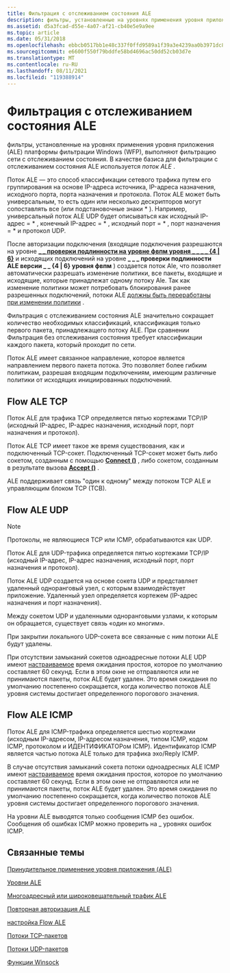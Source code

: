 ```yaml
---
title: Фильтрация с отслеживанием состояния ALE
description: фильтры, установленные на уровнях применения уровня приложения (ALE) платформы фильтрации Windows (WFP), выполняют фильтрацию сети с отслеживанием состояния.
ms.assetid: d5a3fcad-d55e-4a07-af21-cb40e5e9a9ee
ms.topic: article
ms.date: 05/31/2018
ms.openlocfilehash: ebbcb0517bb1e48c337f0ffd9589a1f39a3e4239aa0b3971dc81a71b402891f5
ms.sourcegitcommit: e6600f550f79bddfe58bd4696ac50dd52cb03d7e
ms.translationtype: MT
ms.contentlocale: ru-RU
ms.lasthandoff: 08/11/2021
ms.locfileid: "119388914"
---
```

# <a name="ale-stateful-filtering"></a>Фильтрация с отслеживанием состояния ALE

фильтры, установленные на уровнях применения уровня приложения (ALE) платформы фильтрации Windows (WFP), выполняют фильтрацию сети с отслеживанием состояния. В качестве базиса для фильтрации с отслеживанием состояния ALE используется *поток ALE* .

Поток ALE — это способ классификации сетевого трафика путем его группирования на основе IP-адреса источника, IP-адреса назначения, исходного порта, порта назначения и протокола. Поток ALE может быть универсальным, то есть один или несколько дескрипторов могут сопоставлять все (или подстановочные знаки \* ). Например, универсальный поток ALE UDP будет описываться как исходный IP-адрес = \* , конечный IP-адрес = \* , исходный порт = \* , порт назначения = \* и протокол UDP.

После авторизации подключения (входящие подключения разрешаются на уровне [**\_ \_ проверки подлинности на уровне фвпм уровня \_ \_ \_ \_ {4 \| 6}**](management-filtering-layer-identifiers-.md) и исходящих подключений на уровне **\_ \_ \_ проверки подлинности ALE версии \_ \_ {4 \| 6} уровня фвпм** ) создается поток Ale, что позволяет автоматически разрешать изменение политики, все пакеты, входящие и исходящие, которые принадлежат одному потоку Ale. Так как изменение политики может потребовать блокирования ранее разрешенных подключений, потоки ALE [должны быть переработаны при изменении политики](ale-re-authorization.md) .

Фильтрация с отслеживанием состояния ALE значительно сокращает количество необходимых классификаций, классификация только первого пакета, принадлежащего потоку ALE. При сравнении Фильтрация без отслеживания состояния требует классификации каждого пакета, который проходит по сети.

Поток ALE имеет связанное направление, которое является направлением первого пакета потока. Это позволяет более гибким политикам, разрешая входящим подключениям, имеющим различные политики от исходящих инициированных подключений.

## <a name="tcp-ale-flow"></a>Flow ALE TCP

Поток ALE для трафика TCP определяется пятью кортежами TCP/IP (исходный IP-адрес, IP-адрес назначения, исходный порт, порт назначения и протокол).

Поток ALE TCP имеет такое же время существования, как и подключенный TCP-сокет. Подключенный TCP-сокет может быть либо сокетом, созданным с помощью [**Connect ()**](/windows/desktop/api/winsock2/nf-winsock2-connect) , либо сокетом, созданным в результате вызова [**Accept ()**](/windows/desktop/api/winsock2/nf-winsock2-accept) .

ALE поддерживает связь "один к одному" между потоком TCP ALE и управляющим блоком TCP (TCB).

## <a name="udp-ale-flow"></a>Flow ALE UDP

> [!Note]  
> Протоколы, не являющиеся TCP или ICMP, обрабатываются как UDP.

 

Поток ALE для UDP-трафика определяется пятью кортежами TCP/IP (исходный IP-адрес, IP-адрес назначения, исходный порт, порт назначения и протокол).

Поток ALE UDP создается на основе сокета UDP и представляет удаленный одноранговый узел, с которым взаимодействует приложение. Удаленный узел определяется кортежем (IP-адрес назначения и порт назначения).

Между сокетом UDP и удаленными одноранговыми узлами, к которым он обращается, существует связь «один ко многим».

При закрытии локального UDP-сокета все связанные с ним потоки ALE будут удалены.

При отсутствии замыканий сокетов одноадресные потоки ALE UDP имеют [настраиваемое](ale-flow-customization.md) время ожидания простоя, которое по умолчанию составляет 60 секунд. Если в этом окне не отправляются или не принимаются пакеты, поток ALE будет удален. Это время ожидания по умолчанию постепенно сокращается, когда количество потоков ALE уровня системы достигает определенного порогового значения.

## <a name="icmp-ale-flow"></a>Flow ALE ICMP

Поток ALE для ICMP-трафика определяется шестью кортежами (исходным IP-адресом, IP-адресом назначения, типом ICMP, кодом ICMP, протоколом и ИДЕНТИФИКАТОРом ICMP). Идентификатор ICMP является частью потока ALE только для трафика эхо/Reply ICMP.

В случае отсутствия замыканий сокета потоки одноадресных ALE ICMP имеют [настраиваемое](ale-flow-customization.md) время ожидания простоя, которое по умолчанию составляет 60 секунд. Если в этом окне не отправляются или не принимаются пакеты, поток ALE будет удален. Это время ожидания по умолчанию постепенно сокращается, когда количество потоков ALE уровня системы достигает определенного порогового значения.

На уровни ALE выводятся только сообщения ICMP без ошибок. Сообщения об ошибках ICMP можно проверить на \_ уровнях ошибок ICMP.

## <a name="related-topics"></a>Связанные темы

<dl> <dt>

[Принудительное применение уровня приложения (ALE)](application-layer-enforcement--ale-.md)
</dt> <dt>

[Уровни ALE](ale-layers.md)
</dt> <dt>

[Многоадресный или широковещательный трафик ALE](ale-multicast-broadcast-traffic.md)
</dt> <dt>

[Повторная авторизация ALE](ale-re-authorization.md)
</dt> <dt>

[настройка Flow ALE](ale-flow-customization.md)
</dt> <dt>

[Потоки TCP-пакетов](tcp-packet-flows.md)
</dt> <dt>

[Потоки UDP-пакетов](udp-packet-flows.md)
</dt> <dt>

[Функции Winsock](/windows/desktop/WinSock/winsock-functions)
</dt> </dl>

 

 